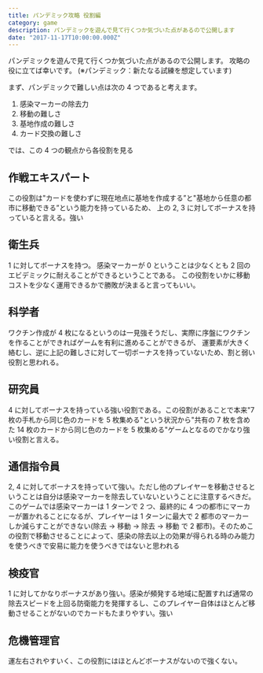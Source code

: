 ```yaml
---
title: パンデミック攻略 役割編
category: game
description: パンデミックを遊んで見て行くつか気づいた点があるので公開します
date: "2017-11-17T10:00:00.000Z"
---
```


パンデミックを遊んで見て行くつか気づいた点があるので公開します。
攻略の役に立てば幸いです。
(※パンデミック：新たなる試練を想定しています)

まず、パンデミックで難しい点は次の 4 つであると考えます。

1. 感染マーカーの除去力
2. 移動の難しさ
3. 基地作成の難しさ
4. カード交換の難しさ

では、この 4 つの観点から各役割を見る

## 作戦エキスパート

この役割は"カードを使わずに現在地点に基地を作成する”と"基地から任意の都市に移動できる”という能力を持っているため、
上の 2, 3 に対してボーナスを持っていると言える。強い

## 衛生兵

1 に対してボーナスを持つ。
感染マーカーが 0 ということは少なくとも 2 回のエビデミックに耐えることができるということである。
この役割をいかに移動コストを少なく運用できるかで勝敗が決まると言ってもいい。

## 科学者

ワクチン作成が 4 枚になるというのは一見強そうだし、実際に序盤にワクチンを作ることができればゲームを有利に進めることができるが、
運要素が大きく絡むし、逆に上記の難しさに対して一切ボーナスを持っていないため、割と弱い役割と思われる。

## 研究員

4 に対してボーナスを持っている強い役割である。この役割があることで本来"7 枚の手札から同じ色のカードを 5 枚集める"という状況から"共有の 7 枚を含めた 14 枚のカードから同じ色のカードを 5 枚集める"ゲームとなるのでかなり強い役割と言える。

## 通信指令員

2, 4 に対してボーナスを持っていて強い。ただし他のプレイヤーを移動させるということは自分は感染マーカーを除去していないということに注意するべきだ。このゲームでは感染マーカーは 1 ターンで 2 つ、最終的に 4 つの都市にマーカーが置かれることになるが、プレイヤーは 1 ターンに最大で 2 都市のマーカーしか減らすことができない(除去 -> 移動 -> 除去 -> 移動 で 2 都市)。そのためこの役割で移動させることによって、感染の除去以上の効果が得られる時のみ能力を使うべきで安易に能力を使うべきではないと思われる

## 検疫官

1 に対してかなりボーナスがあり強い。感染が頻発する地域に配置すれば通常の除去スピードを上回る防衛能力を発揮するし、このプレイヤー自体はほとんど移動させることがないのでカードもたまりやすい。強い

## 危機管理官

運左右されやすいく、この役割にはほとんどボーナスがないので強くない。
